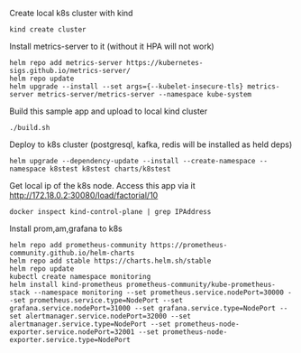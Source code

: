 Create local k8s cluster with kind
```
kind create cluster
```

Install metrics-server to it (without it HPA will not work)
```
helm repo add metrics-server https://kubernetes-sigs.github.io/metrics-server/
helm repo update
helm upgrade --install --set args={--kubelet-insecure-tls} metrics-server metrics-server/metrics-server --namespace kube-system
```

Build this sample app and upload to local kind cluster
```
./build.sh
```

Deploy to k8s cluster (postgresql, kafka, redis will be installed as held deps)
```
helm upgrade --dependency-update --install --create-namespace --namespace k8stest k8stest charts/k8stest
```

Get local ip of the k8s node. Access this app via it http://172.18.0.2:30080/load/factorial/10
```
docker inspect kind-control-plane | grep IPAddress
```

Install prom,am,grafana to k8s
```
helm repo add prometheus-community https://prometheus-community.github.io/helm-charts
helm repo add stable https://charts.helm.sh/stable
helm repo update
kubectl create namespace monitoring
helm install kind-prometheus prometheus-community/kube-prometheus-stack --namespace monitoring --set prometheus.service.nodePort=30000 --set prometheus.service.type=NodePort --set grafana.service.nodePort=31000 --set grafana.service.type=NodePort --set alertmanager.service.nodePort=32000 --set alertmanager.service.type=NodePort --set prometheus-node-exporter.service.nodePort=32001 --set prometheus-node-exporter.service.type=NodePort
```